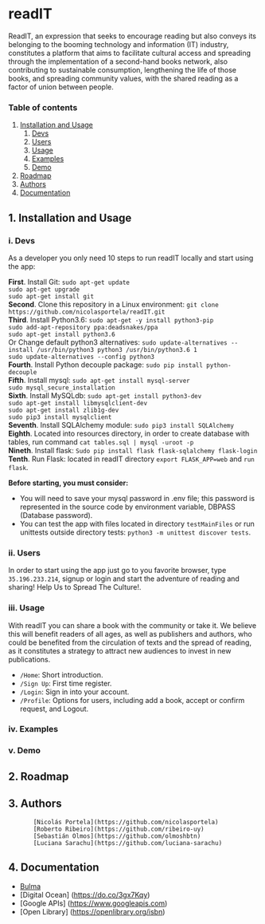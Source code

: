 # readIT

ReadIT, an expression that seeks to encourage reading but also conveys its belonging to the booming technology and information (IT) industry, constitutes a platform that aims to facilitate cultural access and spreading through the implementation of a second-hand books network, also contributing to sustainable consumption, lengthening the life of those books, and spreading community values, with the shared reading as a factor of union between people.

### Table of contents
1. [Installation and Usage](#1)
   1. [Devs](#11)
   2. [Users](#12)
   3. [Usage](#13)
   4. [Examples](#14)
   5. [Demo](#15)
2. [Roadmap](#2)
3. [Authors](#3)
4. [Documentation](#4)

## 1. Installation and Usage <a name="1"></a>

### i. Devs <a name="11"></a>
As a developer you only need 10 steps to run readIT locally and start using the app:

**First**. Install Git: `sudo apt-get update`\
                         `sudo apt-get upgrade`\
                         `sudo apt-get install git`\
**Second**. Clone this repository in a Linux environment: `git clone https://github.com/nicolasportela/readIT.git`\
**Third**. Install Python3.6: `sudo apt-get -y install python3-pip`\
                              `sudo add-apt-repository ppa:deadsnakes/ppa`\
                              `sudo apt-get install python3.6`\
           Or Change default python3 alternatives: `sudo update-alternatives --install /usr/bin/python3 python3 /usr/bin/python3.6 1`\
                                                   `sudo update-alternatives --config python3`\
**Fourth**. Install Python decouple package: `sudo pip install python-decouple`\
**Fifth**. Install mysql: `sudo apt-get install mysql-server`\
                           `sudo mysql_secure_installation`\
**Sixth**. Install MySQLdb: `sudo apt-get install python3-dev`\
                            `sudo apt-get install libmysqlclient-dev`\
                            `sudo apt-get install zlib1g-dev`\
                            `sudo pip3 install mysqlclient`\
**Seventh**. Install SQLAlchemy module: `sudo pip3 install SQLAlchemy`\
**Eighth**. Located into resources directory, in order to create database with tables, run command `cat tables.sql | mysql -uroot -p`\
**Nineth**. Install flask: `Sudo pip install flask flask-sqlalchemy flask-login`\
**Tenth**. Run Flask: located in readIT directory  `export FLASK_APP=web` and `run flask`.


**Before starting, you must consider:**
* You will need to save your mysql password in .env file; this password is represented in the source code by environment variable, DBPASS (Database password).
* You can test the app with files located in directory `testMainFiles` or run unittests outside directory tests: `python3 -m unittest discover tests`.

### ii. Users <a name="12"></a>
In order to start using the app just go to you favorite browser, type `35.196.233.214`, signup or login and start the adventure of reading and sharing! Help Us to Spread The Culture!.

### iii. Usage <a name="13"></a>
With readIT you can share a book with the community or take it. We believe this will benefit readers of all ages, as well as publishers and authors, who could be benefited from the circulation of texts and the spread of reading, as it constitutes a strategy to attract new audiences to invest in new publications.

* `/Home`: Short introduction.
* `/Sign Up`: First time register.
* `/Login`: Sign in into your account.
* `/Profile`: Options for users, including add a book, accept or confirm request, and Logout.

### iv. Examples <a name="14"></a>


### v. Demo <a name="15"></a>


## 2. Roadmap <a name="2"></a>

## 3. Authors <a name="3"></a>
           [Nicolás Portela](https://github.com/nicolasportela)
           [Roberto Ribeiro](https://github.com/ribeiro-uy)
           [Sebastián Olmos](https://github.com/olmoshbtn)
           [Luciana Sarachu](https://github.com/luciana-sarachu)

## 4. Documentation <a name="4"></a>
* [Bulma](https://bulma.io/)
* [Digital Ocean] (https://do.co/3gx7Kqy)
* [Google APIs] (https://www.googleapis.com)
* [Open Library] (https://openlibrary.org/isbn)
<br>
